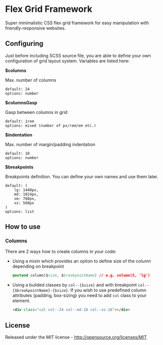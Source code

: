 # Flex Grid Framework

Super minimalistic CSS flex grid framework for easy manipulation with friendly-responsive websites.

## Configuring

Just before including SCSS source file, you are able to define your own configuration of grid layout system. Variables are listed here:

**$columns**

Max. number of columns
```
default: 24
options: number
```

**$columnsGasp**

Gasp between columns in grid
```
default: 1rem
options: mixed (number of px/rem/em etc.)
```

**$indentation**

Max. number of margin/padding indentation
```
default: 10
options: number
```

**$breakpoints**

Breakpoints definition. You can define your own names and use them later.
```
default: (
    lg: 1440px,
    md: 1024px,
    sm: 768px,
    xs: 560px
)
options: list
```

## How to use

### Columns

There are 2 ways how to create columns in your code:

- Using a mixin which provides an option to define size of the column depending on breakpoint

    ```css
    @extend column($size, $breakpointName) // e.g. column(5, 'lg')
    ```

- Using a builded classes by `col--{$size}` and with breakpoint `col--{$breakpointName}-{$size}`. If you wish to use predefined column attributes (padding, box-sizing) you need to add `col` class to your element.

    ```html
    <div class="col col--24 col--md-18 col--xs-16"></div>
    ```

## License

Released under the MIT license - http://opensource.org/licenses/MIT